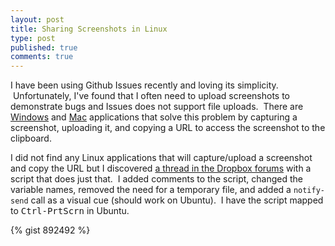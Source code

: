 ```yaml
---
layout: post
title: Sharing Screenshots in Linux
type: post
published: true
comments: true
---
```

I have been using Github Issues recently and loving its simplicity.  Unfortunately, I've found that I often need to upload screenshots to demonstrate bugs and Issues does not support file uploads.  There are [Windows][screengrabber] and [Mac][cloudapp] applications that solve this problem by capturing a screenshot, uploading it, and copying a URL to access the screenshot to the clipboard.

I did not find any Linux applications that will capture/upload a screenshot and copy the URL but I discovered [a thread in the Dropbox forums][dropbox script] with a script that does just that.  I added comments to the script, changed the variable names, removed the need for a temporary file, and added a `notify-send` call as a visual cue (should work on Ubuntu).  I have the script mapped to <kbd>Ctrl-PrtScrn</kbd> in Ubuntu.

{% gist 892492 %}

[screengrabber]: http://wiki.dropbox.com/DropboxAddons/DropboxScreenGrabber
[cloudapp]: http://www.getcloudapp.com/
[dropbox script]: http://forums.dropbox.com/topic.php?id=21735
